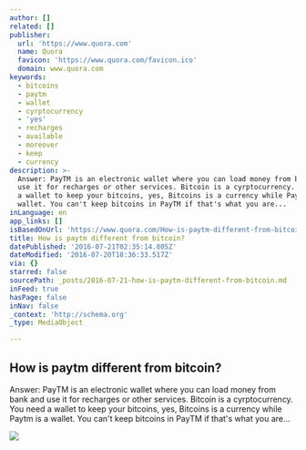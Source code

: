 ```yaml
---
author: []
related: []
publisher:
  url: 'https://www.quora.com'
  name: Quora
  favicon: 'https://www.quora.com/favicon.ico'
  domain: www.quora.com
keywords:
  - bitcoins
  - paytm
  - wallet
  - cyrptocurrency
  - 'yes'
  - recharges
  - available
  - moreover
  - keep
  - currency
description: >-
  Answer: PayTM is an electronic wallet where you can load money from bank and
  use it for recharges or other services. Bitcoin is a cyrptocurrency. You need
  a wallet to keep your bitcoins, yes, Bitcoins is a currency while Paytm is a
  wallet. You can't keep bitcoins in PayTM if that's what you are...
inLanguage: en
app_links: []
isBasedOnUrl: 'https://www.quora.com/How-is-paytm-different-from-bitcoin'
title: How is paytm different from bitcoin?
datePublished: '2016-07-21T02:35:14.805Z'
dateModified: '2016-07-20T18:36:33.517Z'
via: {}
starred: false
sourcePath: _posts/2016-07-21-how-is-paytm-different-from-bitcoin.md
inFeed: true
hasPage: false
inNav: false
_context: 'http://schema.org'
_type: MediaObject

---
```

<article style=""><h1>How is paytm different from bitcoin?</h1><p>Answer: PayTM is an electronic wallet where you can load money from bank and use it for recharges or other services. Bitcoin is a cyrptocurrency. You need a wallet to keep your bitcoins, yes, Bitcoins is a currency while Paytm is a wallet. You can't keep bitcoins in PayTM if that's what you are...</p><img src="https://qsf.ec.quoracdn.net/-images.new_grid.fb_share_default.pnge6dde9cfa6e03c43.png" /></article>
